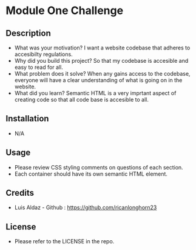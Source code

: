 # Module One Challenge 

## Description
- What was your motivation? I want a website codebase that adheres to accesibilty regulations.
- Why did you build this project? So that my codebase is accesible and easy to read for all.
- What problem does it solve? When any gains access to the codebase, everyone will have a clear understanding of what is going on in the website.
- What did you learn? Semantic HTML is a very imprtant aspect of creating code so that all code base is accesible to all.

## Installation
- N/A

## Usage
- Please review CSS styling comments on questions of each section.
- Each container should have its own semantic HTML element.

## Credits
- Luis Aldaz - Github : https://github.com/ricanlonghorn23

## License
- Please refer to the LICENSE in the repo.
